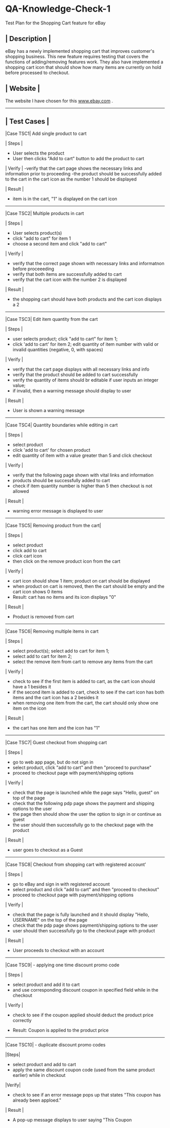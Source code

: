 # QA-Knowledge-Check-1
Test Plan for the Shopping Cart feature for eBay

## | Description |
eBay has a newly implemented shopping cart that improves customer's shopping business. This new feature requires testing that covers the functions of adding/removing features work. They also have implemented a shopping cart icon that should show how many items are currently on hold before processed to checkout.

## | Website |
The website I have chosen for this www.ebay.com .

------
 
 ## | Test Cases |
 
|Case TSC1| Add single product to cart 


| Steps |
- User selects the product
- User then clicks "Add to cart" button to add the product to cart


| Verify |
-verify that the cart page shows the necessary links and information prior to proceeding 
-the product should be successfully added to the cart in the cart icon as the number 1 should be displayed


| Result |
- item is in the cart, "1" is displayed on the cart icon

------
|Case TSC2| Multiple products in cart 

| Steps |
- User selects product(s) 
- click "add to cart" for item 1 
- choose a second item and click "add to cart"

| Verify |
- verify that the correct page shown with necessary links and informatnon before proceeeding
- verify that both items are successfully added to cart
- verify that the cart icon with the number 2 is displayed


| Result |
- the shopping cart should have both products and the cart icon displays a 2


------
|Case TSC3| Edit item quantity from the cart

| Steps |
- user selects product; click "add to cart" for item 1; 
- click 'add to cart' for item 2; edit quantity of item number with valid or invalid quantities (negative, 0, with spaces)

| Verify |
- verify that the cart page displays with all necessary links and info
- verify that the product should be added to cart successfully
- verify the quantity of items should br editable if user inputs an integer value; 
- if invalid, then a warning message should display to user


| Result |
- User is shown a warning message


------
|Case TSC4| Quantity boundaries while editing in cart 

| Steps |
- select product
- click 'add to cart' for chosen product 
- edit quantity of item with a value greater than 5 and click checkout 

| Verify |
- verify that the following page shown with vital links and information 
- products should be successfully added to cart
- check if item quantity number is higher than 5 then checkout is not allowed


| Result |
- warning error message is displayed to user

------

|Case TSC5| Removing product from the cart|

| Steps |
- select product 
- click add to cart
- click cart icon
- then click on the remove product icon from the cart

| Verify |
- cart icon should show 1 item; product on cart should be displayed
- when product on cart is removed, then the cart should be empty and the cart icon shows 0 items
- Result: cart has no items and its icon displays "0"


| Result |
-  Product is removed from cart

------
|Case TSC6| Removing multiple items in cart

| Steps |
- select product(s); select add to cart for item 1; 
- select add to cart for item 2; 
- select the remove item from cart to remove any items from the cart 

| Verify |
- check to see if the first item is added to cart, as the cart icon should have a 1 besides it
- if the second item is added to cart, check to see if the cart icon has both items and the cart icon has a 2 besides it 
- when removing one item from the cart, the cart should only show one item on the icon 

| Result |
- the cart has one item and the icon has "1" 

------
|Case TSC7| Guest checkout from shopping cart

| Steps |
-  go to web app page, but do not sign in
-  select product, click "add to cart" and then "proceed to purchase"
-  proceed to checkout page with payment/shipping options

| Verify |
-  check that the page is launched while the page says "Hello, guest" on top of the page
-  check that the following pdp page shows the payment and shipping options to the user
-  the page then should show the user the option to sign in or continue as guest 
-  the user should then successfully go to the checkout page with the product
 
| Result |
-   user goes to checkout as a Guest

------
|Case TSC8| Checkout from shopping cart with registered account'

| Steps |
- go to eBay and sign in with registered account
- select product and click "add to cart" and then "proceed to checkout"
- proceed to checkout page with payment/shipping options


| Verify |
- check that the page is fully launched and it should display "Hello, USERNAME" on the top of the page
- check that the pdp page shows payment/shipping options to the user
- user should then successfully go to the checkout page with product

| Result |
-  User proceeds to checkout with an account


------

|Case TSC9| - applying one time discount promo code

| Steps |
- select product and add it to cart
- and use corresponding discount coupon in specified field while in the checkout

| Verify |
- check to see if the coupon applied should deduct the product price correctly

- Result: Coupon is applied to the product price

------
|Case TSC10| - duplicate discount promo codes

|Steps|
- select product and add to cart
- apply the same discount coupon code (used from the same product earlier) while in checkout


|Verify|
- check to see if an error message pops up that states "This coupon has already been apploed."

| Result |
- A pop-up message displays to user saying "This Coupon 
